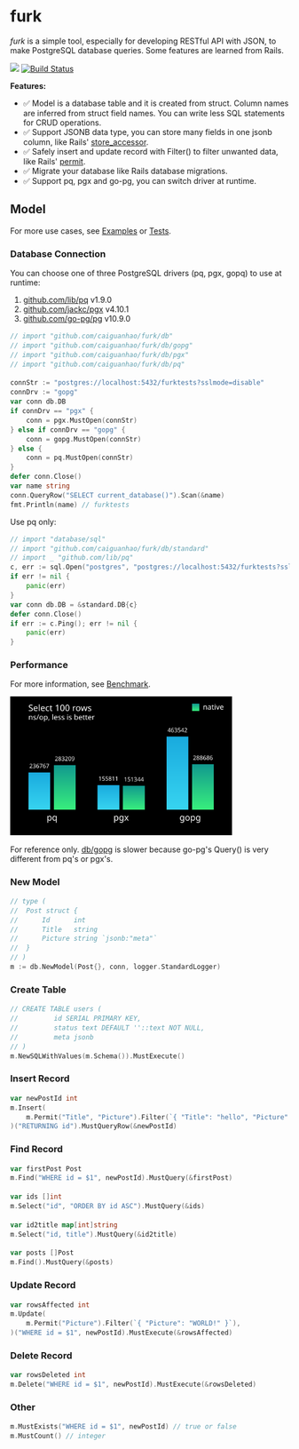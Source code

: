 # furk

*furk* is a simple tool, especially for developing RESTful API with JSON, to make PostgreSQL database queries. Some features are learned from Rails.

[![](https://godoc.org/github.com/caiguanhao/furk?status.svg)](https://pkg.go.dev/github.com/caiguanhao/furk#section-directories)
[![Build Status](https://travis-ci.com/caiguanhao/furk.svg?branch=master)](https://travis-ci.com/caiguanhao/furk)

**Features:**

- ✅ Model is a database table and it is created from struct. Column names are inferred from struct field names. You can write less SQL statements for CRUD operations.
- ✅ Support JSONB data type, you can store many fields in one jsonb column, like Rails' [store_accessor](https://api.rubyonrails.org/v6.1.3/classes/ActiveRecord/Store.html).
- ✅ Safely insert and update record with Filter() to filter unwanted data, like Rails' [permit](https://api.rubyonrails.org/v6.1.2.1/classes/ActionController/Parameters.html).
- ✅ Migrate your database like Rails database migrations.
- ✅ Support pq, pgx and go-pg, you can switch driver at runtime.

## Model

For more use cases, see [Examples](db/examples_test.go) or [Tests](db/model_sql_test.go).

### Database Connection

You can choose one of three PostgreSQL drivers (pq, pgx, gopq) to use at runtime:
1. [github.com/lib/pq](https://github.com/lib/pq) v1.9.0
2. [github.com/jackc/pgx](https://github.com/jackc/pgx) v4.10.1
3. [github.com/go-pg/pg](https://github.com/go-pg/pg) v10.9.0

```go
// import "github.com/caiguanhao/furk/db"
// import "github.com/caiguanhao/furk/db/gopg"
// import "github.com/caiguanhao/furk/db/pgx"
// import "github.com/caiguanhao/furk/db/pq"

connStr := "postgres://localhost:5432/furktests?sslmode=disable"
connDrv := "gopg"
var conn db.DB
if connDrv == "pgx" {
	conn = pgx.MustOpen(connStr)
} else if connDrv == "gopg" {
	conn = gopg.MustOpen(connStr)
} else {
	conn = pq.MustOpen(connStr)
}
defer conn.Close()
var name string
conn.QueryRow("SELECT current_database()").Scan(&name)
fmt.Println(name) // furktests
```

Use pq only:

```go
// import "database/sql"
// import "github.com/caiguanhao/furk/db/standard"
// import _ "github.com/lib/pq"
c, err := sql.Open("postgres", "postgres://localhost:5432/furktests?sslmode=disable")
if err != nil {
	panic(err)
}
var conn db.DB = &standard.DB{c}
defer conn.Close()
if err := c.Ping(); err != nil {
	panic(err)
}
```

### Performance

For more information, see [Benchmark](db/benchmark_test.go).

<img width="400" src="./db/benchmark.svg">

For reference only. [db/gopg](db/gopg/gopg.go) is slower because go-pg's
Query() is very different from pq's or pgx's.

### New Model

```go
// type (
// 	Post struct {
// 		Id      int
// 		Title   string
// 		Picture string `jsonb:"meta"`
// 	}
// )
m := db.NewModel(Post{}, conn, logger.StandardLogger)
```

### Create Table

```go
// CREATE TABLE users (
//         id SERIAL PRIMARY KEY,
//         status text DEFAULT ''::text NOT NULL,
//         meta jsonb
// )
m.NewSQLWithValues(m.Schema()).MustExecute()
```

### Insert Record

```go
var newPostId int
m.Insert(
	m.Permit("Title", "Picture").Filter(`{ "Title": "hello", "Picture": "world!" }`),
)("RETURNING id").MustQueryRow(&newPostId)
```

### Find Record

```go
var firstPost Post
m.Find("WHERE id = $1", newPostId).MustQuery(&firstPost)

var ids []int
m.Select("id", "ORDER BY id ASC").MustQuery(&ids)

var id2title map[int]string
m.Select("id, title").MustQuery(&id2title)

var posts []Post
m.Find().MustQuery(&posts)
```

### Update Record

```go
var rowsAffected int
m.Update(
	m.Permit("Picture").Filter(`{ "Picture": "WORLD!" }`),
)("WHERE id = $1", newPostId).MustExecute(&rowsAffected)
```

### Delete Record

```go
var rowsDeleted int
m.Delete("WHERE id = $1", newPostId).MustExecute(&rowsDeleted)
```

### Other

```go
m.MustExists("WHERE id = $1", newPostId) // true or false
m.MustCount() // integer
```

